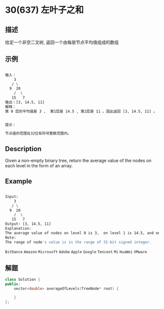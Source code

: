 # 30(637)  左叶子之和
## 描述

给定一个非空二叉树, 返回一个由每层节点平均值组成的数组

## 示例

```bash

输入：
    3
   / \
  9  20
    /  \
   15   7
输出：[3, 14.5, 11]
解释：
第 0 层的平均值是 3 ,  第1层是 14.5 , 第2层是 11 。因此返回 [3, 14.5, 11] 。
 

提示：

节点值的范围在32位有符号整数范围内。

``` 

## Description

Given a non-empty binary tree, return the average value of the nodes on each level in the form of an array.

## Example

```bash

Input:
    3
   / \
  9  20
    /  \
   15   7
Output: [3, 14.5, 11]
Explanation:
The average value of nodes on level 0 is 3,  on level 1 is 14.5, and on level 2 is 11. Hence return [3, 14.5, 11].
Note:
The range of node's value is in the range of 32-bit signed integer.

```

`BitDance` `Amazon` `Microsoft` `Adobe` `Apple` `Google` `Tencent` `Mi` `HuaWei` `VMware`

## 解题

```C++
class Solution {
public:
    vector<double> averageOfLevels(TreeNode* root) {

    }
};
```

```

```